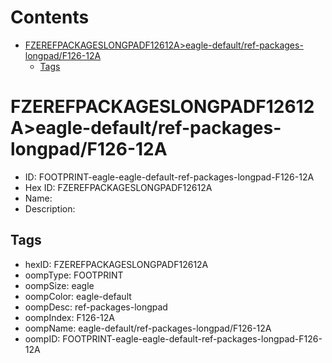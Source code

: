 



Contents
========

* [FZEREFPACKAGESLONGPADF12612A>eagle-default/ref-packages-longpad/F126-12A](#fzerefpackageslongpadf12612aeagle-defaultref-packages-longpadf126-12a)
	* [Tags](#tags)

# FZEREFPACKAGESLONGPADF12612A>eagle-default/ref-packages-longpad/F126-12A

- ID: FOOTPRINT-eagle-eagle-default-ref-packages-longpad-F126-12A
- Hex ID: FZEREFPACKAGESLONGPADF12612A
- Name: 
- Description: 

## Tags

- hexID: FZEREFPACKAGESLONGPADF12612A
- oompType: FOOTPRINT
- oompSize: eagle
- oompColor: eagle-default
- oompDesc: ref-packages-longpad
- oompIndex: F126-12A
- oompName: eagle-default/ref-packages-longpad/F126-12A
- oompID: FOOTPRINT-eagle-eagle-default-ref-packages-longpad-F126-12A
